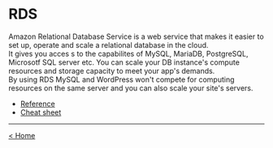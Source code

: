 <h1>RDS</h1>

<p>
Amazon Relational Database Service is a web service that makes it easier to set up, operate and scale a relational database in the cloud.
<br />
It gives you acces s to the capabilites of MySQL, MariaDB, PostgreSQL, Microsotf SQL server etc.
You can scale your DB instance's compute resources and storage capacity to meet your app's demands.
<br />
By using RDS MySQL and WordPress won't compete for computing resources on the same server and you can also scale your site's servers.
</p>

* <a href="https://awscli.amazonaws.com/v2/documentation/api/latest/reference/rds/index.html">Reference</a>
* <a href="https://riptutorial.com/aws-cli/example/22749/aws-cli-cheat-sheet---list-of-all-cli-commands">Cheat sheet</a>

<hr />
<a href="../README.md">
&lt; Home
</a>